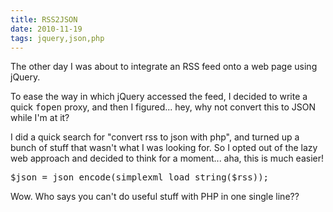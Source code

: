 ```yaml
---
title: RSS2JSON
date: 2010-11-19
tags: jquery,json,php
---
```

The other day I was about to integrate an RSS feed onto a web page using jQuery.

To ease the way in which jQuery accessed the feed, I decided to write a quick <tt>fopen</tt> proxy, and then I figured... hey, why not convert this to JSON while I'm at it?

I did a quick search for "convert rss to json with php", and turned up a bunch of stuff that wasn't what I was looking for. So I opted out of the lazy web approach and decided to think for a moment... aha, this is much easier!

<pre class="sh_php">
$json = json_encode(simplexml_load_string($rss));
</pre>

Wow. Who says you can't do useful stuff with PHP in one single line??

